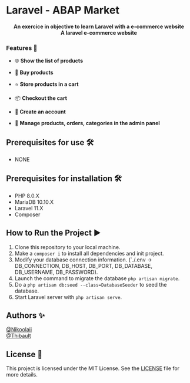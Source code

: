 # Laravel - ABAP Market #

<p align="center">
   <strong>An exercice in objective to learn Laravel with a e-commerce website</strong><br />
   <strong>A laravel e-commerce website</strong>
</p>

### Features 🚀

- 🌐 **Show the list of products**

- 🔄 **Buy products**

- ⭐ **Store products in a cart**

- 📦 **Checkout the cart**

- 📝 **Create an account**

- 🍒 **Manage products, orders, categories in the admin panel**

## Prerequisites for use 🛠️

- NONE

## Prerequisites for installation 🛠️

- PHP 8.0.X
- MariaDB 10.10.X
- Laravel 11.X
- Composer

## How to Run the Project ▶️

1. Clone this repository to your local machine.
2. Make a `composer i` to install all dependencies and init project.
3. Modify your database connection information. (`./.env -> DB_CONNECTION, DB_HOST, DB_PORT, DB_DATABASE, DB_USERNAME,
   DB_PASSWORD).
4. Launch the command to migrate the database ```php artisan migrate```.
5. Do a ```php artisan db:seed --class=DatabaseSeeder``` to seed the database.
6. Start Laravel server with ```php artisan serve```.

## Authors ✨

[@Nikoolaii](https://github.com/Nikoolaii)<br/>
[@Thibault](https://github.com/tibaaault)

## License 📄

This project is licensed under the MIT License. See the [LICENSE](LICENSE) file for more details.
